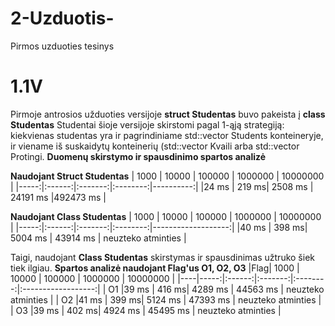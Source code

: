 # 2-Uzduotis-
Pirmos uzduoties tesinys
# 1.1V

Pirmoje antrosios užduoties versijoje **struct Studentas** buvo pakeista į **class Studentas**
Studentai šioje versijoje skirstomi pagal 1-ąją strategiją: kiekvienas studentas yra ir pagrindiniame std::vector<Student> Students konteineryje, ir viename iš suskaidytų konteinerių (std::vector<Studentas> Kvaili arba std::vector<Studentas> Protingi.
**Duomenų skirstymo ir spausdinimo spartos analizė**
 
  **Naudojant Struct Studentas**
 | 1000 |  10000 |  100000 | 1000000  |  10000000 |
 |-----:|:------:|:-------:|:--------:|----------:|
 |24 ms | 219  ms| 2508 ms | 24191 ms |492473  ms |
 

  **Naudojant Class Studentas**
   | 1000 |  10000 |  100000 | 1000000  |      10000000      |
   |-----:|:------:|:-------:|:--------:|-------------------:|
   |40 ms | 398  ms| 5004 ms | 43914 ms | neuzteko atminties |
   
  
  Taigi, naudojant **Class Studentas** skirstymas ir spausdinimas užtruko šiek tiek ilgiau. 
  **Spartos analizė naudojant Flag'us O1, O2, O3**
   |Flag| 1000 |  10000 |  100000 | 1000000  |      10000000      | 
   |----|-----:|:------:|:-------:|:--------:|:------------------:|
   | O1 |39 ms | 416  ms| 4289 ms | 44563 ms | neuzteko atminties |
   | O2 |41 ms | 399  ms| 5124 ms | 47393 ms | neuzteko atminties |
   | O3 |39 ms | 402  ms| 4924 ms | 45495 ms | neuzteko atminties |
